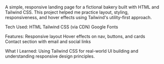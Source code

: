 A simple, responsive landing page for a fictional bakery built with HTML and Tailwind CSS. 
This project helped me practice layout, styling, responsiveness, and hover effects using Tailwind's utility-first approach.

Tech Used:
HTML
Tailwind CSS (via CDN)
Google Fonts

Features:
Responsive layout
Hover effects on nav, buttons, and cards
Contact section with email and social links

What I Learned:
Using Tailwind CSS for real-world UI building and understanding responsive design principles.

